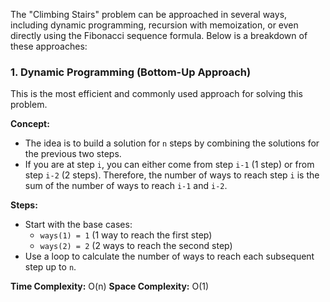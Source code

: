 The "Climbing Stairs" problem can be approached in several ways, including dynamic programming, recursion with memoization, or even directly using the Fibonacci sequence formula. Below is a breakdown of these approaches:

### 1. **Dynamic Programming (Bottom-Up Approach)**

This is the most efficient and commonly used approach for solving this problem.

**Concept:**

-   The idea is to build a solution for `n` steps by combining the solutions for the previous two steps.
-   If you are at step `i`, you can either come from step `i-1` (1 step) or from step `i-2` (2 steps). Therefore, the number of ways to reach step `i` is the sum of the number of ways to reach `i-1` and `i-2`.

**Steps:**

-   Start with the base cases:
    -   `ways(1) = 1` (1 way to reach the first step)
    -   `ways(2) = 2` (2 ways to reach the second step)
-   Use a loop to calculate the number of ways to reach each subsequent step up to `n`.

**Time Complexity:** O(n) **Space Complexity:** O(1)

